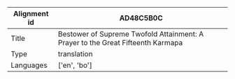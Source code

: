 |Alignment id | AD48C5B0C
| --- | --- 
|Title | Bestower of Supreme Twofold Attainment: A Prayer to the Great Fifteenth Karmapa 
|Type | translation
|Languages | ['en', 'bo']